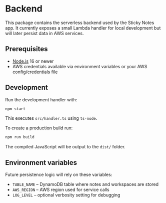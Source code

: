 # Backend

This package contains the serverless backend used by the Sticky Notes app. It currently exposes a small Lambda handler for local development but will later persist data in AWS services.

## Prerequisites

- [Node.js](https://nodejs.org/) 16 or newer
- AWS credentials available via environment variables or your AWS config/credentials file

## Development

Run the development handler with:

```bash
npm start
```

This executes `src/handler.ts` using `ts-node`.

To create a production build run:

```bash
npm run build
```

The compiled JavaScript will be output to the `dist/` folder.

## Environment variables

Future persistence logic will rely on these variables:

- `TABLE_NAME` – DynamoDB table where notes and workspaces are stored
- `AWS_REGION` – AWS region used for service calls
- `LOG_LEVEL` – optional verbosity setting for debugging

